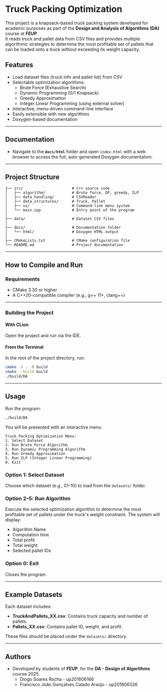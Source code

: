 # Truck Packing Optimization

This project is a knapsack-based truck packing system developed for academic purposes as part of the **Design and Analysis of Algorithms (DA)** course at **FEUP**.  
It reads truck and pallet data from CSV files and provides multiple algorithmic strategies to determine the most profitable set of pallets that can be loaded onto a truck without exceeding its weight capacity.

## Features

- Load dataset files (truck info and pallet list) from CSV
- Selectable optimization algorithms:
    - Brute Force (Exhaustive Search)
    - Dynamic Programming (0/1 Knapsack)
    - Greedy Approximation
    - Integer Linear Programming (using external solver)
- Interactive, menu-driven command-line interface
- Easily extensible with new algorithms
- Doxygen-based documentation

---

## Documentation

- Navigate to the **`docs/html`** folder and open `index.html` with a web browser to access the full, auto-generated Doxygen documentation.

---

## Project Structure

```
├── src/                      # C++ source code
│   ├── algorithm/            # Brute force, DP, greedy, ILP
│   ├── data_handling/        # CSVReader
│   ├── data_structures/      # Truck, Pallet
│   ├── ui/                   # Command-line menu system
│   └── main.cpp              # Entry point of the program
│
├── data/                     # Dataset CSV files
│
├── docs/                     # Documentation folder
│   └── html/                 # Doxygen HTML output
│
├── CMakeLists.txt            # CMake configuration file
└── README.md                 # Project documentation
```

---

## How to Compile and Run

### Requirements

- CMake 3.30 or higher
- A C++20-compatible compiler (e.g., g++ 11+, clang++)

---

### Building the Project

#### With CLion

Open the project and run via the IDE.

#### From the Terminal

In the root of the project directory, run:

```bash
cmake -S . -B build
cmake --build build
./build/DA
```

---

## Usage

Run the program:

```bash
./build/DA
```

You will be presented with an interactive menu:

```
Truck Packing Optimization Menu:
1. Select Dataset
2. Run Brute Force Algorithm
3. Run Dynamic Programming Algorithm
4. Run Greedy Approximation
5. Run ILP (Integer Linear Programming)
0. Exit
```

### Option 1: Select Dataset

Choose which dataset (e.g., 01–10) to load from the `datasets/` folder.

### Option 2–5: Run Algorithm

Execute the selected optimization algorithm to determine the most profitable set of pallets under the truck's weight constraint. The system will display:

- Algorithm Name
- Computation time
- Total profit
- Total weight
- Selected pallet IDs

### Option 0: Exit

Closes the program.

---

## Example Datasets

Each dataset includes:

- **TruckAndPallets_XX.csv**: Contains truck capacity and number of pallets.
- **Pallets_XX.csv**: Contains pallet ID, weight, and profit.

These files should be placed under the `datasets/` directory.

---

## Authors

- Developed by students of **FEUP**, for the **DA - Design of Algorithms** course 2025.
  - Diogo Soares Rocha - up201606166
  - Francisco João Gonçalves Calado Araújo - up201806326
